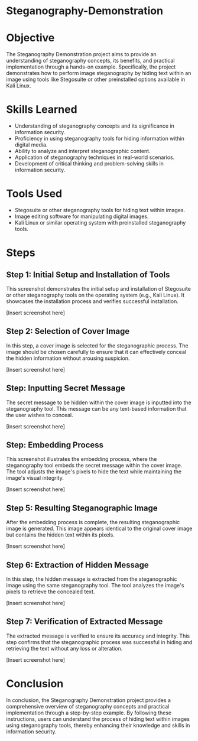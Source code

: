 # Steganography-Demonstration

# Objective

The Steganography Demonstration project aims to provide an understanding of steganography concepts, its benefits, and practical implementation through a hands-on example. Specifically, the project demonstrates how to perform image steganography by hiding text within an image using tools like Stegosuite or other preinstalled options available in Kali Linux.

# Skills Learned

- Understanding of steganography concepts and its significance in information security.
- Proficiency in using steganography tools for hiding information within digital media.
- Ability to analyze and interpret steganographic content.
- Application of steganography techniques in real-world scenarios.
- Development of critical thinking and problem-solving skills in information security.

# Tools Used

- Stegosuite or other steganography tools for hiding text within images.
- Image editing software for manipulating digital images.
- Kali Linux or similar operating system with preinstalled steganography tools.

# Steps

## Step 1: Initial Setup and Installation of Tools

This screenshot demonstrates the initial setup and installation of Stegosuite or other steganography tools on the operating system (e.g., Kali Linux). It showcases the installation process and verifies successful installation.

[Insert screenshot here]

## Step 2: Selection of Cover Image

In this step, a cover image is selected for the steganographic process. The image should be chosen carefully to ensure that it can effectively conceal the hidden information without arousing suspicion.

[Insert screenshot here]

## Step: Inputting Secret Message

The secret message to be hidden within the cover image is inputted into the steganography tool. This message can be any text-based information that the user wishes to conceal.

[Insert screenshot here]

## Step: Embedding Process

This screenshot illustrates the embedding process, where the steganography tool embeds the secret message within the cover image. The tool adjusts the image's pixels to hide the text while maintaining the image's visual integrity.

[Insert screenshot here]

## Step 5: Resulting Steganographic Image

After the embedding process is complete, the resulting steganographic image is generated. This image appears identical to the original cover image but contains the hidden text within its pixels.

[Insert screenshot here]

## Step 6: Extraction of Hidden Message

In this step, the hidden message is extracted from the steganographic image using the same steganography tool. The tool analyzes the image's pixels to retrieve the concealed text.

[Insert screenshot here]

## Step 7: Verification of Extracted Message

The extracted message is verified to ensure its accuracy and integrity. This step confirms that the steganographic process was successful in hiding and retrieving the text without any loss or alteration.

[Insert screenshot here]

# Conclusion

In conclusion, the Steganography Demonstration project provides a comprehensive overview of steganography concepts and practical implementation through a step-by-step example. By following these instructions, users can understand the process of hiding text within images using steganography tools, thereby enhancing their knowledge and skills in information security.
